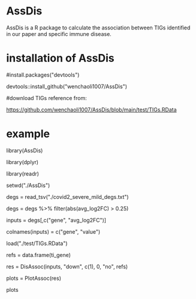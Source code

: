 # AssDis

AssDis is a R package to calculate the association between TIGs identified in our paper and specific immune disease.

# installation of AssDis
#install.packages("devtools")

devtools::install_github("wenchaoli1007/AssDis")

#download TIGs reference from: 

https://github.com/wenchaoli1007/AssDis/blob/main/test/TIGs.RData


# example
library(AssDis)

library(dplyr)

library(readr)


setwd("./AssDis")

degs = read_tsv("./covid2_severe_mild_degs.txt")

degs = degs %>% filter(abs(avg_log2FC) > 0.25)

inputs = degs[,c("gene", "avg_log2FC")]

colnames(inputs) = c("gene", "value")

load("./test/TIGs.RData")


refs = data.frame(ti_gene)

res = DisAssoc(inputs, "down", c(1), 0, "no", refs)

plots = PlotAssoc(res)

plots
